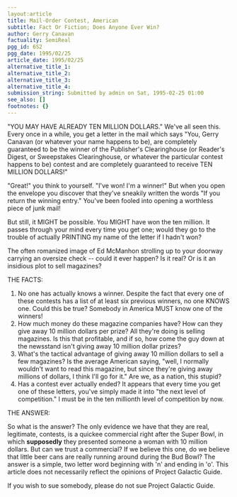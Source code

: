 ```yaml
---
layout:article
title: Mail-Order Contest, American
subtitle: Fact Or Fiction; Does Anyone Ever Win?
author: Gerry Canavan
factuality: SemiReal
pgg_id: 6S2
pgg_date: 1995/02/25
article_date: 1995/02/25
alternative_title_1: 
alternative_title_2: 
alternative_title_3: 
alternative_title_4: 
submission_string: Submitted by admin on Sat, 1995-02-25 01:00
see_also: []
footnotes: {}
---
```

<div>
<p>"YOU MAY HAVE ALREADY TEN MILLION DOLLARS." We've all seen this. Every once in a while, you get a letter in the mail which says "You, Gerry Canavan (or whatever your name happens to be), are completely guaranteed to be the winner of the Publisher's Clearinghouse (or Reader's Digest, or Sweepstakes Clearinghouse, or whatever the particular contest happens to be) contest and are completely guaranteed to receive TEN MILLION DOLLARS!"</p>
<p>"Great!" you think to yourself. "I've won! I'm a winner!" But when you open the envelope you discover that they've sneakily written the words "If you return the winning entry." You've been fooled into opening a worthless piece of junk mail!</p>
<p>But still, it MIGHT be possible. You MIGHT have won the ten million. It passes through your mind every time you get one; would they go to the trouble of actually PRINTING my name of the letter if I hadn't won?</p>
<p>The often romanized image of Ed McManhon strolling up to your doorway carrying an oversize check -- could it ever happen? Is it real? Or is it an insidious plot to sell magazines?</p>
<p>THE FACTS:</p>
<ol>
<li value="1">No one has actually knows a winner. Despite the fact that every one of these contests has a list of at least six previous winners, no one KNOWS one. Could this be true? Somebody in America MUST know one of the winners!</li>
<li value="2">How much money do these magazine companies have? How can they give away 10 million dollars per prize? All they're doing is selling magazines. Is this that profitable, and if so, how come the guy down at the newsstand isn't giving away 10 million dollar prizes?</li>
<li value="3">What's the tactical advantage of giving away 10 million dollars to sell a few magazines? Is the average American saying, "well, I normally wouldn't want to read this magazine, but since they're giving away millions of dollars, I think I'll go for it." Are we, as a nation, this stupid?</li>
<li value="4">Has a contest ever actually ended? It appears that every time you get one of these letters, you've simply made it into "the next level of competition." I must be in the ten millionth level of competition by now.</li>
</ol>
<p>THE ANSWER:</p>
<p>So what is the answer? The only evidence we have that they are real, legitimate, contests, is a quickee commercial right after the Super Bowl, in which <strong>supposedly</strong> they presented someone a woman with 10 million dollars. But can we trust a commercial? If we believe this one, do we believe that little beer cans are really running around during the Bud Bowl? The answer is a simple, two letter word beginning with 'n' and ending in 'o'. This article does not necessarily reflect the opinions of Project Galactic Guide.</p>
<p>If you wish to sue somebody, please do not sue Project Galactic Guide. <!--Amazon_CLS_IM_END--></p>
</div>

